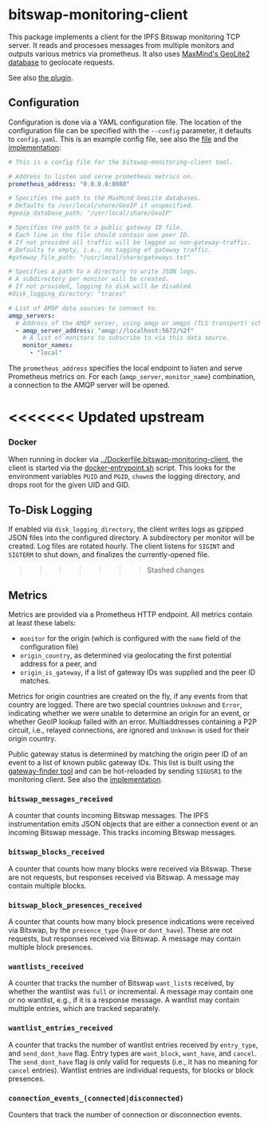 # bitswap-monitoring-client

This package implements a client for the IPFS Bitswap monitoring TCP server.
It reads and processes messages from multiple monitors and outputs various metrics via prometheus.
It also uses [MaxMind's GeoLite2 database](https://dev.maxmind.com/geoip/geolite2-free-geolocation-data) to geolocate requests.

See also [the plugin](https://github.com/trudi-group/ipfs-metric-exporter).

## Configuration

Configuration is done via a YAML configuration file.
The location of the configuration file can be specified with the `--config` parameter, it defaults to `config.yaml`.
This is an example config file, see also the [file](./config.yaml) and the [implementation](./src/config.rs):

```yaml
# This is a config file for the bitswap-monitoring-client tool.

# Address to listen and serve prometheus metrics on.
prometheus_address: "0.0.0.0:8088"

# Specifies the path to the MaxMind GeoLite databases.
# Defaults to /usr/local/share/GeoIP if unspecified.
#geoip_database_path: "/usr/local/share/GeoIP"

# Specifies the path to a public gateway ID file.
# Each line in the file should contain one peer ID.
# If not provided all traffic will be logged as non-gateway-traffic.
# Defaults to empty, i.e., no tagging of gateway traffic.
#gateway_file_path: "/usr/local/share/gateways.txt"

# Specifies a path to a directory to write JSON logs.
# A subdirectory per monitor will be created.
# If not provided, logging to disk will be disabled.
#disk_logging_directory: "traces"

# List of AMQP data sources to connect to.
amqp_servers:
  # Address of the AMQP server, using amqp or amqps (TLS transport) scheme.
  - amqp_server_address: "amqp://localhost:5672/%2f"
    # A list of monitors to subscribe to via this data source.
    monitor_names:
      - "local"
```

The `prometheus_address` specifies the local endpoint to listen and serve Prometheus metrics on.
For each (`amqp_server`, `monitor_name`) combination, a connection to the AMQP server will be opened.

<<<<<<< Updated upstream
=======
### Docker

When running in docker via [../Dockerfile.bitswap-monitoring-client](../Dockerfile.bitswap-monitoring-client),
the client is started via the [docker-entrypoint.sh](docker-entrypoint.sh) script.
This looks for the environment variables `PUID` and `PGID`, `chown`s the logging directory, and drops root for the
given UID and GID.

## To-Disk Logging

If enabled via `disk_logging_directory`, the client writes logs as gzipped JSON files into the configured directory.
A subdirectory per monitor will be created.
Log files are rotated hourly.
The client listens for `SIGINT` and `SIGTERM` to shut down, and finalizes the currently-opened file.

>>>>>>> Stashed changes
## Metrics

Metrics are provided via a Prometheus HTTP endpoint.
All metrics contain at least these labels:
- `monitor` for the origin (which is configured with the `name` field of the configuration file)
- `origin_country`, as determined via geolocating the first potential address for a peer, and
- `origin_is_gateway`, if a list of gateway IDs was supplied and the peer ID matches.

Metrics for origin countries are created on the fly, if any events from that country are logged.
There are two special countries `Unknown` and `Error`, indicating whether we were unable to determine an origin for an event, or whether GeoIP lookup failed with an error.
Multiaddresses containing a P2P circuit, i.e., relayed connections, are ignored and `Unknown` is used for their origin country.

Public gateway status is determined by matching the origin peer ID of an event to a list of known public gateway IDs.
This list is built using the [gateway-finder tool](../ipfs-gateway-finder) and can be hot-reloaded by sending `SIGUSR1` to the monitoring client.
See also the [implementation](./src/prom.rs).

### `bitswap_messages_received`

A counter that counts incoming Bitswap messages.
The IPFS instrumentation emits JSON objects that are either a connection event or an incoming Bitswap message.
This tracks incoming Bitswap messages.

### `bitswap_blocks_received`

A counter that counts how many blocks were received via Bitswap.
These are not requests, but responses received via Bitswap.
A message may contain multiple blocks.

### `bitswap_block_presences_received`

A counter that counts how many block presence indications were received via Bitswap, by the `presence_type` (`have` or `dont_have`).
These are not requests, but responses received via Bitswap.
A message may contain multiple block presences.

### `wantlists_received`

A counter that tracks the number of Bitswap `want_list`s received, by whether the wantlist was `full` or incremental.
A message may contain one or no wantlist, e.g., if it is a response message.
A wantlist may contain multiple entries, which are tracked separately.

### `wantlist_entries_received`

A counter that tracks the number of wantlist entries received by `entry_type`, and `send_dont_have` flag.
Entry types are `want_block`, `want_have`, and `cancel`.
The `send_dont_have` flag is only valid for requests (i.e., it has no meaning for `cancel` entries).
Wantlist entries are individual requests, for blocks or block presences.

### `connection_events_(connected|disconnected)`

Counters that track the number of connection or disconnection events.
